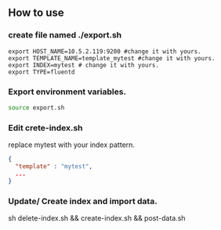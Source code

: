 ## How to use

### create file named ./export.sh
```
export HOST_NAME=10.5.2.119:9200 #change it with yours.
export TEMPLATE_NAME=template_mytest #change it with yours.
export INDEX=mytest # change it with yours.
export TYPE=fluentd
```

### Export environment variables.
```sh
source export.sh
```

### Edit crete-index.sh
replace mytest with your index pattern.
```json
{
  "template" : "mytest",
  ...
}
```

### Update/ Create index and import data.
sh delete-index.sh && create-index.sh && post-data.sh

